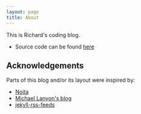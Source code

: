 ```yaml
---
layout: page
title: About
---
```

This is Richard's coding blog.

* Source code can be found [here][1]

## Acknowledgements

Parts of this blog and/or its layout were inspired by:

* [Noita][2]
* [Michael Lanyon's blog][3]
* [jekyll-rss-feeds][4]

[1]: https://github.com/rcook/rcook.github.io
[2]: https://github.com/penibelst/jekyll-noita
[3]: http://blog.lanyonm.org/
[4]: https://github.com/snaptortoise/jekyll-rss-feeds/

